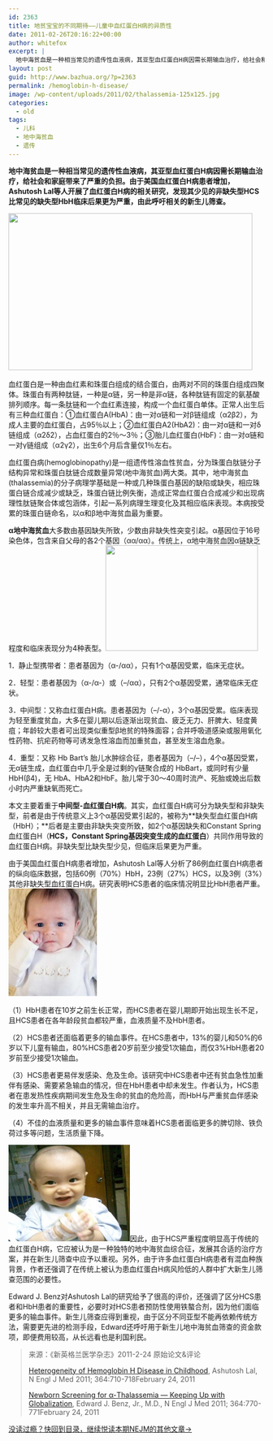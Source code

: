 ```yaml
---
id: 2363
title: 地贫宝宝的不同期待——儿童中血红蛋白H病的异质性
date: 2011-02-26T20:16:22+00:00
author: whitefox
excerpt: |
  地中海贫血是一种相当常见的遗传性血液病，其亚型血红蛋白H病因需长期输血治疗，给社会和家庭带来了严重的负担。由于美国血红蛋白H病患者增加，Ashutosh Lal等人开展了血红蛋白H病的相关研究，发现其少见的非缺失型HCS比常见的缺失型HbH临床后果更为严重，由此呼吁相关的新生儿筛查。
layout: post
guid: http://www.bazhua.org/?p=2363
permalink: /hemoglobin-h-disease/
image: /wp-content/uploads/2011/02/thalassemia-125x125.jpg
categories:
  - old
tags:
  - 儿科
  - 地中海贫血
  - 遗传
---
```

**地中海贫血是一种相当常见的遗传性血液病，其亚型血红蛋白H病因需长期输血治疗，给社会和家庭带来了严重的负担。由于美国血红蛋白H病患者增加，Ashutosh Lal等人开展了血红蛋白H病的相关研究，发现其少见的非缺失型HCS比常见的缺失型HbH临床后果更为严重，由此呼吁相关的新生儿筛查。**

[<img class="aligncenter size-full wp-image-2365" title="hemoglobin" src="/wp-content/uploads/2011/02/hemoglobin.jpg" alt="" width="480" height="309" srcset="/wp-content/uploads/2011/02/hemoglobin.jpg 480w, /wp-content/uploads/2011/02/hemoglobin-150x96.jpg 150w, /wp-content/uploads/2011/02/hemoglobin-300x193.jpg 300w" sizes="(max-width: 480px) 100vw, 480px" />](/wp-content/uploads/2011/02/hemoglobin.jpg)

血红蛋白是一种由血红素和珠蛋白组成的结合蛋白，由两对不同的珠蛋白组成四聚体。珠蛋白有两种肽链，一种是α链，另一种是非α链，各种肽链有固定的氨基酸排列顺序。每一条肽链和一个血红素连接，构成一个血红蛋白单体。正常人出生后有三种血红蛋白：①血红蛋白A(HbA)：由一对α链和一对β链组成（α2β2），为成人主要的血红蛋白，占95％以上；②血红蛋白A2(HbA2)：由一对α链和一对δ链组成（α2δ2），占血红蛋白的2％～3％；③胎儿血红蛋白(HbF)：由一对α链和一对γ链组成（α2γ2），出生6个月后含量仅1％左右。

血红蛋白病(hemoglobinopathy)是一组遗传性溶血性贫血，分为珠蛋白肽链分子结构异常和珠蛋白肽链合成数量异常(地中海贫血)两大类。其中，地中海贫血(thalassemia)的分子病理学基础是一种或几种珠蛋白基因的缺陷或缺失，相应珠蛋白链合成减少或缺乏，珠蛋白链比例失衡，造成正常血红蛋白合成减少和出现病理性肽链聚合体或包涵体，引起一系列病理生理变化及其相应临床表现。本病按受累的珠蛋白链命名，以α和β地中海贫血最为重要。

**α地中海贫血**大多数由基因缺失所致，少数由非缺失性突变引起。α基因位于16号染色体，包含来自父母的各2个基因（αα/αα）。传统上，α地中海贫血因α链缺乏程度和临床表现分为4种表型。[<img class="alignright size-medium wp-image-2364" title="thalassemia" src="/wp-content/uploads/2011/02/thalassemia-300x208.jpg" alt="" width="300" height="208" srcset="/wp-content/uploads/2011/02/thalassemia-300x208.jpg 300w, /wp-content/uploads/2011/02/thalassemia-150x104.jpg 150w, /wp-content/uploads/2011/02/thalassemia.jpg 450w" sizes="(max-width: 300px) 100vw, 300px" />](/wp-content/uploads/2011/02/thalassemia.jpg)

1．静止型携带者：患者基因为（α-/αα），只有1个α基因受累，临床无症状。

2．轻型：患者基因为（α-/α-）或（&#8211;/αα），只有2个α基因受累，通常临床无症状。

3．中间型：又称血红蛋白H病。患者基因为（&#8211;/-α），3个α基因受累。临床表现为轻至重度贫血，大多在婴儿期以后逐渐出现贫血、疲乏无力、肝脾大、轻度黄疽；年龄较大患者可出现类似重型β地贫的特殊面容；合并呼吸道感染或服用氧化性药物、抗疟药物等可诱发急性溶血而加重贫血，甚至发生溶血危象。

4．重型：又称 Hb Bart&#8217;s 胎儿水肿综合征，患者基因为（&#8211;/&#8211;），4个α基因受累，无α链生成，血红蛋白中几乎全是过剩的γ链聚合成的 HbBart，或同时有少量HbH(β4)，无 HbA、HbA2和HbF。胎儿常于30～40周时流产、死胎或娩出后数小时内严重缺氧而死亡。

本文主要着重于**中间型-血红蛋白H病**。其实，血红蛋白H病可分为缺失型和非缺失型，前者是由于传统意义上3个α基因受累引起的，被称为**缺失型血红蛋白H病（HbH）；**后者是主要由非缺失突变所致，如2个α基因缺失和Constant Spring血红蛋白H（**HCS，Constant Spring基因突变生成的血红蛋白**）共同作用导致的血红蛋白H病。非缺失型比缺失型少见，但临床后果更为严重。

由于美国血红蛋白H病患者增加，Ashutosh Lal等人分析了86例血红蛋白H病患者的纵向临床数据，包括60例（70%）HbH，23例（27%）HCS，以及3例（3%）其他非缺失型血红蛋白H病。研究表明HCS患者的临床情况明显比HbH患者严重。[<img class="alignright size-medium wp-image-2367" title="baby cry" src="/wp-content/uploads/2011/02/baby-cry-267x300.jpg" alt="" width="174" height="212" />](/wp-content/uploads/2011/02/baby-cry.jpg)

（1）HbH患者在10岁之前生长正常，而HCS患者在婴儿期即开始出现生长不足，且HCS患者在各年龄段贫血都较严重，血液质量不及HbH患者。

（2）HCS患者还面临着更多的输血事件。在HCS患者中，13%的婴儿和50%的6岁以下儿童有输血，80%HCS患者20岁前至少接受1次输血，而仅3%HbH患者20岁前至少接受1次输血。

（3）HCS患者更易伴发感染、危及生命。该研究中HCS患者中还有贫血急性加重伴有感染、需要紧急输血的情况，但在HbH患者中却未发生。作者认为，HCS患者在患发热性疾病期间发生危及生命的贫血的危险高，而HbH与严重贫血伴感染的发生率升高不相关，并且无需输血治疗。

（4）不佳的血液质量和更多的输血事件意味着HCS患者面临更多的脾切除、铁负荷过多等问题，生活质量下降。

[<img class="alignleft size-medium wp-image-2366" title="thalassemia2" src="/wp-content/uploads/2011/02/thalassemia2-300x281.jpg" alt="" width="239" height="190" />](/wp-content/uploads/2011/02/thalassemia2.jpg)因此，由于HCS严重程度明显高于传统的血红蛋白H病，它应被认为是一种独特的地中海贫血综合征，发展其合适的治疗方案，并在新生儿筛查中应予以重视。另外，由于许多血红蛋白H病患者有混血种族背景，作者还强调了在传统上被认为患血红蛋白H病风险低的人群中扩大新生儿筛查范围的必要性。

Edward J. Benz对Ashutosh Lal的研究给予了很高的评价，还强调了区分HCS患者和HbH患者的重要性，必要时对HCS患者预防性使用铁螯合剂，因为他们面临更多的输血事件。新生儿筛查应得到重视，由于区分不同亚型不能再依赖传统方法，需要更先进的检测手段，Edward还呼吁用于新生儿地中海贫血筛查的资金款项，即便费用较高，从长远看也是利国利民。

> 来源：《新英格兰医学杂志》2011-2-24 原始论文&评论
> 
> [Heterogeneity of Hemoglobin H Disease in Childhood](http://www.nejm.org/doi/full/10.1056/NEJMoa1010174), Ashutosh Lal, N Engl J Med 2011; 364:710-718February 24, 2011
> 
> [Newborn Screening for α-Thalassemia — Keeping Up with Globalization](http://www.nejm.org/doi/full/10.1056/NEJMe1013338), Edward J. Benz, Jr., M.D., N Engl J Med 2011; 364:770-771February 24, 2011

[没读过瘾？快回到目录，继续悦读本期NEJM的其他文章→](http://www.bazhua.org/2011/02/nejm2011-2-24.html)
